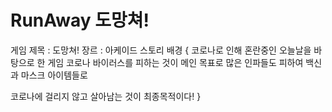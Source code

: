 # RunAway 도망쳐!

게임 제목 : 도망쳐!
장르 : 아케이드
스토리 배경
{
코로나로 인해 혼란중인 오늘날을 바탕으로 한 게임
코로나 바이러스를 피하는 것이 메인 목표로
많은 인파들도 피하여 백신과 마스크 아이템들로

코로나에 걸리지 않고 살아남는 것이 최종목적이다!
}
<!---
✨ HELLO ✨ 
--->
